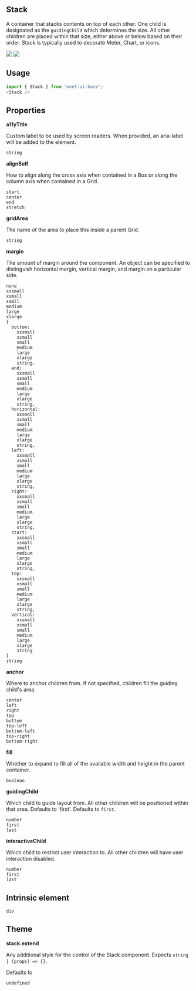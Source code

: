 ## Stack
A container that stacks contents on top of each other. One child is
      designated as the `guidingChild` which determines the size. All
      other children are placed within that size, either above or below
      based on their order. Stack is typically used to decorate Meter, Chart,
      or icons.

[![](https://cdn-images-1.medium.com/fit/c/120/120/1*TD1P0HtIH9zF0UEH28zYtw.png)](https://storybook.grommet.io/?selectedKind=Stack&full=0&addons=0&stories=1&panelRight=0) [![](https://codesandbox.io/static/img/play-codesandbox.svg)](https://codesandbox.io/s/github/grommet/grommet-sandbox?initialpath=stack&module=%2Fsrc%2FStack.js)
## Usage

```javascript
import { Stack } from 'mnet-ui-base';
<Stack />
```

## Properties

**a11yTitle**

Custom label to be used by screen readers. When provided, an aria-label will
   be added to the element.

```
string
```

**alignSelf**

How to align along the cross axis when contained in
      a Box or along the column axis when contained in a Grid.

```
start
center
end
stretch
```

**gridArea**

The name of the area to place
    this inside a parent Grid.

```
string
```

**margin**

The amount of margin around the component. An object can
    be specified to distinguish horizontal margin, vertical margin, and
    margin on a particular side.

```
none
xxsmall
xsmall
small
medium
large
xlarge
{
  bottom: 
    xxsmall
    xsmall
    small
    medium
    large
    xlarge
    string,
  end: 
    xxsmall
    xsmall
    small
    medium
    large
    xlarge
    string,
  horizontal: 
    xxsmall
    xsmall
    small
    medium
    large
    xlarge
    string,
  left: 
    xxsmall
    xsmall
    small
    medium
    large
    xlarge
    string,
  right: 
    xxsmall
    xsmall
    small
    medium
    large
    xlarge
    string,
  start: 
    xxsmall
    xsmall
    small
    medium
    large
    xlarge
    string,
  top: 
    xxsmall
    xsmall
    small
    medium
    large
    xlarge
    string,
  vertical: 
    xxsmall
    xsmall
    small
    medium
    large
    xlarge
    string
}
string
```

**anchor**

Where to anchor children from. If not specified, children
      fill the guiding child's area.

```
center
left
right
top
bottom
top-left
bottom-left
top-right
bottom-right
```

**fill**

Whether to expand to fill
      all of the available width and height in the parent container.

```
boolean
```

**guidingChild**

Which child to guide layout from. All other children
      will be positioned within that area. Defaults to 'first'. Defaults to `first`.

```
number
first
last
```

**interactiveChild**

Which child to restrict user interaction to. All other children
      will have user interaction disabled.

```
number
first
last
```
  
## Intrinsic element

```
div
```
## Theme
  
**stack.extend**

Any additional style for the control of the Stack component. Expects `string | (props) => {}`.

Defaults to

```
undefined
```

